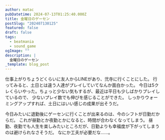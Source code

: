 ```yaml
---
author: matac
pubDatetime: 2024-07-13T01:25:40.000Z
title: 金曜日のゲーセン
postSlug: "202407130125"
featured: false
draft: false
tags:
  - beatmania
  - sound_game
ogImage: ""
description: |
  金曜日のゲーセン
_template: blog_post
---
```


仕事上がりちょうどくらいに友人からLINEがあり、弐寺に行くことにした。
行ってみると、土日とは違う人達がプレイしていてなんか面白かった。
今日は5クレくらいやった。ちょっと少ない気もするが、最近は平日も少しばかりプレイしているので、
少ないプレイ数でも伸びを感じることができた。
しっかりウォーミングアップすれば、土日にはいい感じの成果が出そうだ。

今日みたいに退勤後にゲーセンに行くことが出来るのは、今のシフトが日勤だからだ。
これが昼勤とか夜勤とかになると、時間が合わなくなってしまう。
昼勤、夜勤でも人生を楽しみたいところだが、日勤よりも幸福度が下がってしまうのは避けられなさそうだ。
なにか工夫が必要だな......。
